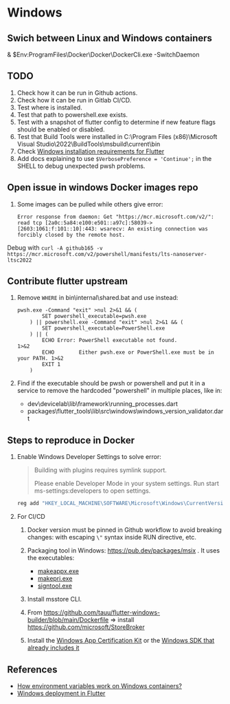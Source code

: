 # Windows

## Swich between Linux and Windows containers

& $Env:ProgramFiles\Docker\Docker\DockerCli.exe -SwitchDaemon


## TODO

1. Check how it can be run in Github actions.
1. Check how it can be run in Gitlab CI/CD.
1. Test where is installed.
1. Test that path to powershell.exe exists.
1. Test with a snapshot of flutter config to determine if new feature flags should be enabled or disabled.
1. Test that Build Tools were installed in C:\Program Files (x86)\Microsoft Visual Studio\2022\BuildTools\msbuild\current\bin
1. Check [Windows installation requirements for Flutter](https://docs.flutter.dev/get-started/install/windows/desktop)
1. Add docs explaining to use `$VerbosePreference = 'Continue';` in the SHELL to debug unexpected pwsh problems.

## Open issue in windows Docker images repo

1. Some images can be pulled while others give error:

    ```text
    Error response from daemon: Get "https://mcr.microsoft.com/v2/": read tcp [2a0c:5a84:e100:e501::a97c]:58039->[2603:1061:f:101::10]:443: wsarecv: An existing connection was forcibly closed by the remote host.
    ```

Debug with `curl -A github165 -v https://mcr.microsoft.com/v2/powershell/manifests/lts-nanoserver-ltsc2022`

## Contribute flutter upstream

1. Remove `WHERE` in bin\internal\shared.bat and use instead:

    ```batch
    pwsh.exe -Command "exit" >nul 2>&1 && (
            SET powershell_executable=pwsh.exe
        ) || powershell.exe -Command "exit" >nul 2>&1 && (
            SET powershell_executable=PowerShell.exe
        ) || (
            ECHO Error: PowerShell executable not found.                        1>&2
            ECHO        Either pwsh.exe or PowerShell.exe must be in your PATH. 1>&2
            EXIT 1
        )
    ```

1. Find if the executable should be pwsh or powershell and put it in a service to remove the hardcoded "powershell" in multiple places, like in:

    - dev\devicelab\lib\framework\running_processes.dart
    - packages\flutter_tools\lib\src\windows\windows_version_validator.dart

## Steps to reproduce in Docker

1. Enable Windows Developer Settings to solve error:

    >Building with plugins requires symlink support.
    >
    >Please enable Developer Mode in your system settings. Run
    > start ms-settings:developers
    >to open settings.

    ```powershell
    reg add "HKEY_LOCAL_MACHINE\SOFTWARE\Microsoft\Windows\CurrentVersion\AppModelUnlock" /t REG_DWORD /f /v "AllowDevelopmentWithoutDevLicense" /d "1"
    ```

1. For CI/CD

    1. Docker version must be pinned in Github workflow to avoid breaking changes: with escaping `\"` syntax inside RUN directive, etc.

    1. Packaging tool in Windows: <https://pub.dev/packages/msix> . It uses the executables:

        - [makeappx.exe](https://learn.microsoft.com/en-us/windows/win32/appxpkg/make-appx-package--makeappx-exe-)
        - [makepri.exe](https://learn.microsoft.com/en-us/windows/uwp/app-resources/makepri-exe-command-options)
        - [signtool.exe](https://learn.microsoft.com/en-us/dotnet/framework/tools/signtool-exe)

    1. Install msstore CLI.

    1. From https://github.com/tauu/flutter-windows-builder/blob/main/Dockerfile => install https://github.com/microsoft/StoreBroker

    1. Install the [Windows App Certification Kit](https://learn.microsoft.com/en-us/windows/uwp/debug-test-perf/windows-app-certification-kit) or the [Windows SDK that already includes it](https://developer.microsoft.com/en-us/windows/downloads/windows-sdk/)

## References

- [How environment variables work on Windows containers?](https://blog.sixeyed.com/windows-weekly-dockerfile-14-environment-variables/)
- [Windows deployment in Flutter](https://docs.flutter.dev/deployment/windows)
